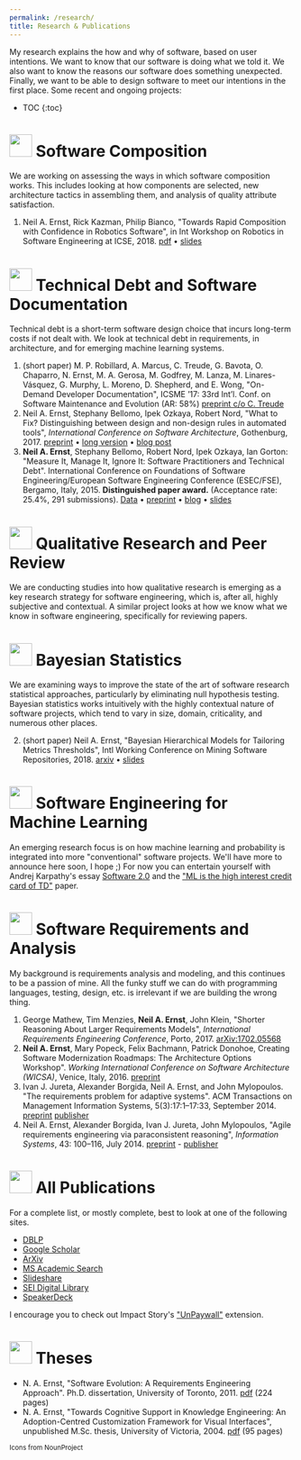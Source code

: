 ```yaml
---
permalink: /research/
title: Research & Publications
---
```


My research explains the how and why of software, based on user intentions. We want to know that our software is doing what we told it. We also want to know the reasons our software does something unexpected. Finally, we want to be able to design software to meet our intentions in the first place. Some recent and ongoing projects:

<!-- 
This is particularly important today:

* extensive use of "other people's code" in the form of libraries and packages; 
* software running on "other people's computers", i.e., the cloud; 
* software with a wide latitude to make its own decisions, often relying on opaque machine learning algorithms. -->

- TOC
{:toc}

# <img width="40px" src="{{site.baseurl}}/images/noun_Puzzle_1016136_000000.png"/> Software Composition

We are working on assessing the ways in which software composition works. This includes looking at how components are selected, new architecture tactics in assembling them, and analysis of quality attribute satisfaction.

1. Neil A. Ernst, Rick Kazman, Philip Bianco, "Towards Rapid Composition with Confidence in Robotics Software", in Int Workshop on Robotics in Software Engineering at ICSE, 2018. [pdf](/papers/rose-main.pdf) • [slides](https://speakerdeck.com/neilernst/towards-rapid-composition-with-confidence-in-robotics-software)

# <img width="40px" src="{{site.baseurl}}/images/noun_financial debt_1613245_000000.png"/> Technical Debt and Software Documentation 
Technical debt is a short-term software design choice that incurs long-term costs if not dealt with. We look at technical debt in requirements, in architecture, and for emerging machine learning systems. 

1. (short paper)  M. P. Robillard, A. Marcus, C. Treude, G. Bavota, O. Chaparro, N. Ernst, M. A. Gerosa, M. Godfrey, M. Lanza, M. Linares-Vásquez, G. Murphy, L. Moreno, D. Shepherd, and E. Wong, "On-Demand Developer Documentation", ICSME ’17: 33rd Int’l. Conf. on Software Maintenance and Evolution (AR: 58%) [preprint c/o C. Treude](https://ctreude.files.wordpress.com/2017/08/icsme17b.pdf)
2. Neil A. Ernst, Stephany Bellomo, Ipek Ozkaya, Robert Nord, "What to Fix? Distinguishing between design and non-design rules in automated tools", *International Conference on Software Architecture*, Gothenburg, 2017. [preprint](/papers/icsa17short.pdf) • [long version](/papers/icsa17long.pdf) • [blog post](https://insights.sei.cmu.edu/sei_blog/2017/05/automating-design-analysis.html)
2. **Neil A. Ernst**, Stephany Bellomo, Robert Nord, Ipek Ozkaya, Ian Gorton: "Measure It, Manage It, Ignore It: Software Practitioners and Technical Debt". International Conference on Foundations of Software Engineering/European Software Engineering Conference (ESEC/FSE), Bergamo, Italy, 2015. **Distinguished paper award.** (Acceptance rate: 25.4%, 291 submissions). [Data](https://github.com/neilernst/td-survey) • [preprint](/papers/fse15.pdf) • [blog](http://bit.ly/sei-td) • [slides](http://www.slideshare.net/NeilErnst/measure-it-manage-it-ignore-it-software-practitioners-and-technical-debt) 

# <img width="40px" src="{{site.baseurl}}/images/noun_PhysicalExam_301421_000000.png"/> Qualitative Research and Peer Review
We are conducting studies into how qualitative research is emerging as a key research strategy for software engineering, which is, after all, highly subjective and contextual. A similar project looks at how we know what we know in software engineering, specifically for reviewing papers.

# <img width="40px" src="{{site.baseurl}}/images/noun_Normal distribution_991167_000000.png"/> Bayesian Statistics
We are examining ways to improve the state of the art of software research statistical approaches, particularly by eliminating null hypothesis testing. Bayesian statistics works intuitively with the highly contextual nature of software projects, which tend to vary in size, domain, criticality, and numerous other places. 

2. (short paper) Neil A. Ernst, "Bayesian Hierarchical Models for Tailoring Metrics Thresholds", Intl Working Conference on Mining Software Repositories, 2018. [arxiv](https://arxiv.org/abs/1804.02443) • [slides](https://speakerdeck.com/neilernst/bayesian-hierarchical-modeling-for-software-metrics?slide=1)

# <img width="40px" src="{{site.baseurl}}/images/noun_statistics_1897888_000000.png"/> Software Engineering for Machine Learning
An emerging research focus is on how machine learning and probability is integrated into more "conventional" software projects. We'll have more to announce here soon, I hope ;) For now you can entertain yourself with Andrej Karpathy's essay [Software 2.0](https://medium.com/@karpathy/software-2-0-a64152b37c35) and the ["ML is the high interest credit card of TD"](https://ai.google/research/pubs/pub43146) paper.

# <img width="40px" src="{{site.baseurl}}/images/noun_students_21562_000000.png"/> Software Requirements and Analysis
My background is requirements analysis and modeling, and this continues to be a passion of mine. All the funky stuff we can do with programming languages, testing, design, etc. is irrelevant if we are building the wrong thing. 

1. George Mathew, Tim Menzies, **Neil A. Ernst**, John Klein, "Shorter Reasoning About Larger Requirements Models", *International Requirements Engineering Conference*, Porto, 2017. [arXiv:1702.05568](https://arxiv.org/abs/1702.05568#)
1. **Neil A. Ernst**, Mary Popeck, Felix Bachmann, Patrick Donohoe, Creating Software Modernization Roadmaps: The Architecture Options Workshop". *Working International Conference on Software Architecture (WICSA)*, Venice, Italy, 2016. [preprint](/papers/aows-wicsa.pdf)
1. Ivan J. Jureta, Alexander Borgida, Neil A. Ernst, and John Mylopoulos. "The requirements problem for adaptive systems". ACM Transactions on Management Information Systems, 5(3):17:1–17:33, September 2014. [preprint](/papers/tmis-v43.pdf) [publisher](http://dx.doi.org/10.1145/2629376)
2. Neil A. Ernst, Alexander Borgida, Ivan J. Jureta, John Mylopoulos, "Agile requirements engineering via paraconsistent reasoning", _Information Systems_, 43: 100–116, July 2014. [preprint](https://dl.dropboxusercontent.com/u/340814/caise-journal.pdf) - [publisher](http://dx.doi.org/10.1016/j.is.2013.05.008) 

# <img width="40px" src="{{site.baseurl}}/images/noun_Mortarboard_1727785_000000.png"/> All Publications
For a complete list, or mostly complete, best to look at one of the following sites. 

<ul>
    <li><a href="http://www.informatik.uni-trier.de/~ley/pers/hd/e/Ernst:Neil_A=" itemprop="sameAs"><i class="ai ai-dblp-square ai-fw" aria-hidden="true"></i> DBLP</a></li>
    <li><a href="http://scholar.google.com/citations?user=byBabzAAAAAJ&hl=en" itemprop="sameAs"><i class="ai ai-google-scholar ai-fw" aria-hidden="true"></i> Google Scholar</a></li>
     <li><a href="https://arxiv.org/search?searchtype=author&query=Ernst%2C+N+A" itemprop="sameAs"><i class="ai ai-google-scholar ai-fw" aria-hidden="true"></i> ArXiv</a></li>
    <li><a href="http://academic.research.microsoft.com/Author/2155512/neil-a-ernst" itemprop="sameAs"><i class="fa fa-windows fa-fw" aria-hidden="true"></i> MS Academic Search</a></li>
    <li><a href="http://www.slideshare.net/NeilErnst" itemprop="sameAs"><i class="fa fa-slideshare fa-fw" aria-hidden="true"></i> Slideshare</a></li>
    <li><a href="http://resources.sei.cmu.edu/library/author.cfm?authorID=2125" itemprop="sameAs"><i class="fa fa-industry fa-fw" aria-hidden="true"></i> SEI Digital Library</a></li>
    <li><a href="https://speakerdeck.com/neilernst/" itemprop="sameAs"><i class="fa fa-github fa-fw" aria-hidden="true"></i> SpeakerDeck</a></li>
</ul>

I encourage you to check out Impact Story's ["UnPaywall"](http://unpaywall.org/) extension.


<!-- 3. John Klein, Ian Gorton, **Neil A. Ernst**, Patrick Donohoe, Kim Pham, Christian Matser, "Application-specific evaluation of NoSQL databases", International Big Data Congress, New York, 2015.
4. Stephany Bellomo, **Neil A. Ernst**, Robert L. Nord, Rick Kazman: "Toward Design Decisions to Enable Deployability: Empirical Study of Three Projects Reaching for the Continuous Delivery Holy Grail''. International Conference on Dependable Systems and Networks, Atlanta, pp. 702-707, 2014.
5. **Neil A. Ernst**, A. Borgida, J. Mylopoulos, I. Jureta, “Agile Requirements Evolution via Paraconsistent Reasoning”, _International Conference on Advanced Information Systems Engineering (CAISE)_, Gdansk, Poland, June 2012. [preprint](/papers/caise-incons.pdf) • [slides](http://www.slideshare.net/NeilErnst/supporting-agile-requirements-evolution-via-paraconsistent-reasoining)
6. **N. A. Ernst**, A. Borgida, I. Jureta, "Finding Incremental Solutions for Evolving Requirements," _International Conference on Requirements Engineering_, Trento: September, 2011. [pre-print](/papers/ernst-re2011.pdf) • [slides](http://www.slideshare.net/NeilErnst/finding-incremental-solutions-for-evolving-requirements)
8. **N. A. Ernst**, J. Mylopoulos, A. Borgida, and I. J. Jureta, "Reasoning with Optional and Preferred Requirements," _International Conference on Conceptual Modeling (ER)_, Vancouver: November, 2010. [preprint](/papers/ernst-er2010-merge.pdf) • [slides](http://www.slideshare.net/NeilErnst/er2010-ppt)
9. Ivan J. Jureta, Alex Borgida, **Neil A. Ernst**, John Mylopoulos, "Techne: Towards a New Generation of Requirements Modeling Languages with Goals, Preferences, and Inconsistency Handling",  _International Conference on Requirements Engineering_ (RE), Sydney: September, 2010. [preprint](/papers/techne-re10-v3_2-10p-camready.pdf) -->


<!-- 3. A. Hindle, N. A. Ernst, M. Godfrey, J. Mylopoulos, "Automated topic naming to support cross-project analysis of software maintenance activities," _Empirical Software Engineering Journal_, May 2012. (invited extended version of the MSR paper) [preprint](https://dl.dropboxusercontent.com/u/340814/ese.pdf) [publisher](http://dx.doi.org/10.1007/s10664-012-9209-9) [Data/addenda](http://softwareprocess.es/static/What's_in_a_Name.html)
7. Neil A. Ernst, M.-A. Storey, P. Allen, "Cognitive Support for Ontology Modeling", _Int. J. Human-Computer Studies_, 62 (5), May 2005, Pages 553-577. [pdf](/papers/ijhcs-protege.pdf) -->


<!-- 5. Neil A. Ernst, A. Borgida, I. Jureta, J. Mylopoulos, "An Overview of Requirements Evolution", in T. Mens, A. Serebrenik, A. Cleve (eds.): _Evolving Software Systems_, pp 3--32, Springer, 2014. [paywall](http://dx.doi.org/10.1007/978-3-642-45398-4_1)
6. N. Ernst, I. Ozkaya, R. Nord, J. Delange, S. Bellomo, I. Gorton, "Understanding the Role of Constraints on Architecturally Significant Requirements", _International Workshop on the Twin Peaks of Requirements and Architecture (TwinPeaks)_ at RE, Rio de Janeiro, July 2013. [preprint](https://dl.dropboxusercontent.com/u/340814/connect-twin-peaks.pdf) 
7. Neil A. Ernst, Gail Murphy, "Case Studies in Just-In-Time Requirements Analysis", _International Workshop on Empirical Requirements Engineering_ at RE, Chicago, September 2012. [preprint](/papers/empire12.pdf) - [slides](http://www.slideshare.net/NeilErnst/case-studies-in-justintime-requirements-analysis)
8. Neil A. Ernst, "On the Role of Requirements in Understanding and Managing Technical Debt", position paper at _International Workshop on Managing Technical Debt _at ICSE, Zurich, June 2012. [preprint](/papers/techdebt.pdf) - [slides](http://www.slideshare.net/NeilErnst/technical-debt-and-requirements#)
15. Jorge Aranda, Neil A. Ernst, Jennifer Horkoff, S. M. Easterbrook, [A Framework for Empirical Evaluation of Model Comprehensibility](http://www.cs.toronto.edu/%7Ejaranda/pubs/Aranda-MiSE2007.pdf), _International Workshop on Modeling in Software Engineering (MiSE-07)_, at the 29th International Conference on Software Engineering (ICSE'07), Minneapolis, USA, 19-20 May 2007.
16. Neil A. Ernst, Y. Yu, J. Mylopoulos, "Visualizing non-functional requirements", presented at _Workshop on Requirements Engineering Visualization_ at RE 2006, Minneapolis, September 11, 2006. [slides](http://www.slideshare.net/NeilErnst/rev06)
17. M. A. Storey, M. A. Musen, J. Silva, C. Best, N. Ernst, R. Fergerson, and N. F. Noy, "Jambalaya: Interactive visualization to enhance ontology authoring and knowledge acquisition in Protege," presented at _Workshop on Interactive Tools for Knowledge Capture_, K-CAP-2001, Victoria, B.C. Canada, 2001. [pdf](/papers/storey-kcap2001.pdf) -->

<!-- ### Tech reports (aka unaccepted papers)
* Neil Ernst, Stephany Bellomo, Robert L. Nord, and Ipek Ozkaya, "Enabling Incremental Iterative Development at Scale: Quality Attribute Refinement and Allocation in Practice", [SEI/CMU-2015-TR-008](http://resources.sei.cmu.edu/library/asset-view.cfm?assetid=439055), 2015.
* Ivan Jureta, Alexander Borgida, Neil A. Ernst, "Mixed-Variable Requirements Roadmaps and their Role in the Requirements Engineering of Adaptive Systems". [arXiv:1102.4178](http://arxiv.org/abs/1102.4178). -->

# <img width="40px" src="{{site.baseurl}}/images/noun_Man Push The Stone_1441102_000000.png"/> Theses
* N. A. Ernst, "Software Evolution: A Requirements Engineering Approach". Ph.D. dissertation, University of Toronto, 2011. [pdf](/papers/ernst_neil_a_201206_phd_thesis.pdf) (224 pages)
* N. A. Ernst, "Towards Cognitive Support in Knowledge Engineering: An Adoption-Centred Customization Framework for Visual Interfaces", unpublished M.Sc. thesis, University of Victoria, 2004. [pdf](/papers/neil-thesis-final.pdf) (95 pages)

<small>Icons from NounProject</small>
